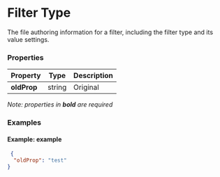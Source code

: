 # Filter Type

The file authoring information for a filter, including the filter type and its value settings.

### Properties

| Property | Type | Description |
| --- | --- | --- |
| **oldProp** | string | Original |

*Note: properties in **bold** are required*

### Examples 

#### Example: example 

```json
 {
  "oldProp": "test"
} 
```

